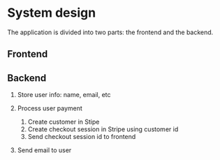 # System design

The application is divided into two parts: the frontend and the backend.

## Frontend

## Backend

1. Store user info: name, email, etc

2. Process user payment
   1. Create customer in Stipe
   2. Create checkout session in Stripe using customer id
   3. Send checkout session id to frontend
3. Send email to user
